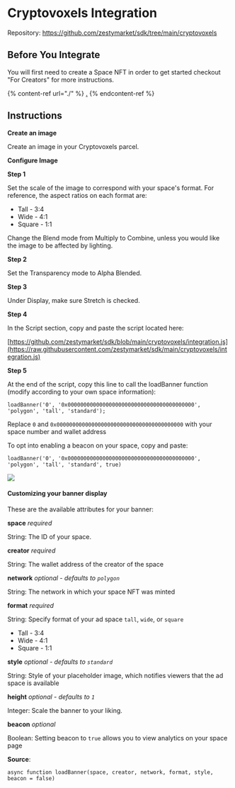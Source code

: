 # Cryptovoxels Integration

Repository: https://github.com/zestymarket/sdk/tree/main/cryptovoxels

## Before You Integrate

You will first need to create a Space NFT in order to get started checkout "For Creators" for more instructions.

{% content-ref url="./" %}
[.](./)
{% endcontent-ref %}

## Instructions

**Create an image**

Create an image in your Cryptovoxels parcel.

**Configure Image**

**Step 1**

Set the scale of the image to correspond with your space's format. For reference, the aspect ratios on each format are:

* Tall - 3:4
* Wide - 4:1
* Square - 1:1

Change the Blend mode from Multiply to Combine, unless you would like the image to be affected by lighting.

**Step 2**

Set the Transparency mode to Alpha Blended.

**Step 3**

Under Display, make sure Stretch is checked.

**Step 4**

In the Script section, copy and paste the script located here:

[https://github.com/zestymarket/sdk/blob/main/cryptovoxels/integration.js](https://raw.githubusercontent.com/zestymarket/sdk/main/cryptovoxels/integration.js)

**Step 5**

At the end of the script, copy this line to call the loadBanner function (modify according to your own space information):

```
loadBanner('0', '0x0000000000000000000000000000000000000000', 'polygon', 'tall', 'standard');
```

Replace `0` and  `0x0000000000000000000000000000000000000000` with your space number and wallet address

To opt into enabling a beacon on your space, copy and paste:

```
loadBanner('0', '0x0000000000000000000000000000000000000000', 'polygon', 'tall', 'standard', true)
```

![](https://i.imgur.com/bAkIr42.png)


#### Customizing your banner display

These are the available attributes for your banner:

**space**
*required*

String: The ID of your space.

**creator**
*required*

String: The wallet address of the creator of the space

**network**
*optional - defaults to `polygon`*

String: The network in which your space NFT was minted

**format**
*required*

String: Specify format of your ad space `tall`, `wide`, or `square`

- Tall - 3:4
- Wide - 4:1
- Square - 1:1

**style**
*optional - defaults to `standard`*

String: Style of your placeholder image, which notifies viewers that the ad space is available

**height**
*optional - defaults to `1`*

Integer: Scale the banner to your liking.

**beacon**
*optional*

Boolean: Setting beacon to `true` allows you to view analytics on your space page


**Source**:

```
async function loadBanner(space, creator, network, format, style, beacon = false)
```
